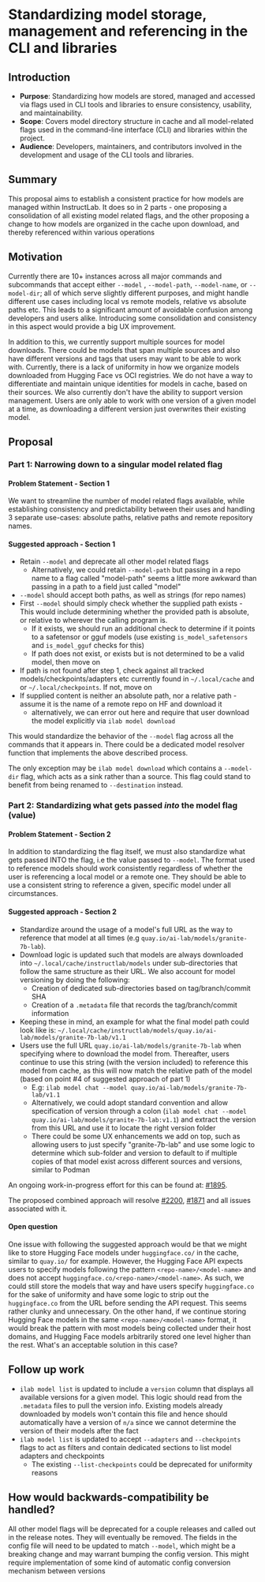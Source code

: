 # Standardizing model storage, management and referencing in the CLI and libraries

## Introduction

- **Purpose**: Standardizing how models are stored, managed and accessed via flags used in CLI tools and libraries to ensure consistency, usability, and maintainability.
- **Scope**: Covers model directory structure in cache and all model-related flags used in the command-line interface (CLI) and libraries within the project.
- **Audience**: Developers, maintainers, and contributors involved in the development and usage of the CLI tools and libraries.

## Summary

This proposal aims to establish a consistent practice for how models are managed within InstructLab. It does so in 2 parts - one proposing a consolidation of all existing model related flags, and the other proposing a change to how models are organized in the cache upon download, and thereby referenced within various operations

## Motivation

Currently there are 10+ instances across all major commands and subcommands that accept either `--model` , `--model-path`, `--model-name`, or `--model-dir`; all of which serve slightly different purposes, and might handle different use cases including local vs remote models, relative vs absolute paths etc. This leads to a significant amount of avoidable confusion among developers and users alike. Introducing some consolidation and consistency in this aspect would provide a big UX improvement.

In addition to this, we currently support multiple sources for model downloads. There could be models that span multiple sources and also have different versions and tags that users may want to be able to work with. Currently, there is a lack of uniformity in how we organize models downloaded from Hugging Face vs OCI registries. We do not have a way to differentiate and maintain unique identities for models in cache, based on their sources. We also currently don't have the ability to support version management. Users are only able to work with one version of a given model at a time, as downloading a different version just overwrites their existing model.

## Proposal

### Part 1: Narrowing down to a singular model related flag

#### Problem Statement - Section 1

We want to streamline the number of model related flags available, while establishing consistency and predictability between their uses and handling 3 separate use-cases: absolute paths, relative paths and remote repository names.

#### Suggested approach - Section 1

- Retain `--model` and deprecate all other model related flags
  - Alternatively, we could retain `--model-path` but passing in a repo name to a flag called "model-path" seems a little more awkward than passing in a path to a field just called "model"
- `--model` should accept both paths, as well as strings (for repo names)
- First `--model` should simply check whether the supplied path exists - This would include determining whether the provided path is absolute, or relative to wherever the calling program is.
  - If it exists, we should run an additional check to determine if it points to a safetensor or gguf models (use existing `is_model_safetensors` and `is_model_gguf` checks for this)
  - If path does not exist, or exists but is not determined to be a valid model, then move on
- If path is not found after step 1, check against all tracked models/checkpoints/adapters etc currently found in `~/.local/cache` and or `~/.local/checkpoints`. If not, move on
- If supplied content is neither an absolute path, nor a relative path - assume it is the name of a remote repo on HF and download it
  - alternatively, we can error out here and require that user download the model explicitly via `ilab model download`

This would standardize the behavior of the `--model` flag across all the commands that it appears in. There could be a dedicated model resolver function that implements the above described process.

The only exception may be `ilab model download` which contains a `--model-dir` flag, which acts as a sink rather than a source. This flag could stand to benefit from being renamed to `--destination` instead.

### Part 2: Standardizing what gets passed _into_ the model flag (value)

#### Problem Statement - Section 2

In addition to standardizing the flag itself, we must also standardize what gets passed INTO the flag, i.e the value passed to `--model`. The format used to reference models should work consistently regardless of whether the user is referencing
a local model or a remote one. They should be able to use a consistent string to reference a given, specific model under all circumstances.

#### Suggested approach - Section 2

- Standardize around the usage of a model's full URL as the way to reference that model at all times (e.g `quay.io/ai-lab/models/granite-7b-lab`).
- Download logic is updated such that models are always downloaded into `~/.local/cache/instructlab/models` under sub-directories that follow the same structure as their URL. We also account for model versioning by doing the following:
  - Creation of dedicated sub-directories based on tag/branch/commit SHA
  - Creation of a `.metadata` file that records the tag/branch/commit information
- Keeping these in mind, an example for what the final model path could look like is: `~/.local/cache/instructlab/models/quay.io/ai-lab/models/granite-7b-lab/v1.1`
- Users use the full URL `quay.io/ai-lab/models/granite-7b-lab` when specifying where to download the model from. Thereafter, users continue to use this string (with the version included) to reference this model from cache, as this will now match the relative path of the model (based on point #4 of suggested approach of part 1)
  - E.g: `ilab model chat --model quay.io/ai-lab/models/granite-7b-lab/v1.1`
  - Alternatively, we could adopt standard convention and allow specification of version through a colon (`ilab model chat --model quay.io/ai-lab/models/granite-7b-lab:v1.1`) and extract the version from this URL and use it to locate the right version folder
  - There could be some UX enhancements we add on top, such as allowing users to just specify "granite-7b-lab" and use some logic to determine which sub-folder and version to default to if multiple copies of that model exist across different sources and versions, similar to Podman

An ongoing work-in-progress effort for this can be found at: [#1895](https://github.com/instructlab/instructlab/pull/1895).

The proposed combined approach will resolve [#2200](https://github.com/instructlab/instructlab/issues/2200), [#1871](https://github.com/instructlab/instructlab/issues/1871) and all issues associated with it.

#### Open question

One issue with following the suggested approach would be that we might like to store Hugging Face models under `huggingface.co/` in the cache, similar to `quay.io/` for example. However, the Hugging Face API expects users to specify models following the pattern
`<repo-name>/<model-name>` and does not accept `huggingface.co/<repo-name>/<model-name>`. As such, we could still store the models that way and have users specify `huggingface.co` for the sake of uniformity and have some logic to strip out the `huggingface.co` from the URL before sending the API request. This seems rather clunky and unnecessary. On the other hand, if we continue storing Hugging Face models in the same `<repo-name>/<model-name>` format, it would break the pattern with most models being
collected under their host domains, and Hugging Face models arbitrarily stored one level higher than the rest. What's an acceptable solution in this case?

## Follow up work

- `ilab model list` is updated to include a `version` column that displays all available versions for a given model. This logic should read from the `.metadata` files to pull the version info. Existing models already downloaded by models won't contain this file and hence should automatically have a version of `n/a` since we cannot determine the version of their models after the fact
- `ilab model list` is updated to accept `--adapters` and `--checkpoints` flags to act as filters and contain dedicated sections to list model adapters and checkpoints
  - The existing `--list-checkpoints` could be deprecated for uniformity reasons

## How would backwards-compatibility be handled?

All other model flags will be deprecated for a couple releases and called out in the release notes. They will eventually be removed.
The fields in the config file will need to be updated to match `--model`, which might be a breaking change and may warrant bumping the config version. This might require implementation of some kind of automatic config conversion mechanism between versions